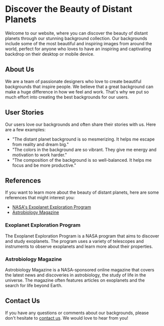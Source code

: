 <!--font:Open Sans-->

# Discover the Beauty of Distant Planets

Welcome to our website, where you can discover the beauty of distant planets through our stunning background collection. Our backgrounds include some of the most beautiful and inspiring images from around the world, perfect for anyone who loves to have an inspiring and captivating backdrop on their desktop or mobile device.

## About Us

We are a team of passionate designers who love to create beautiful backgrounds that inspire people. We believe that a great background can make a huge difference in how we feel and work. That's why we put so much effort into creating the best backgrounds for our users.

## User Stories

Our users love our backgrounds and often share their stories with us. Here are a few examples:

- "The distant planet background is so mesmerizing. It helps me escape from reality and dream big."
- "The colors in the background are so vibrant. They give me energy and motivation to work harder."
- "The composition of the background is so well-balanced. It helps me focus and be more productive."

## References

If you want to learn more about the beauty of distant planets, here are some references that might interest you:

- [NASA's Exoplanet Exploration Program](#exoplanet-exploration-program)
- [Astrobiology Magazine](#astrobiology-magazine)

### Exoplanet Exploration Program

The Exoplanet Exploration Program is a NASA program that aims to discover and study exoplanets. The program uses a variety of telescopes and instruments to observe exoplanets and learn more about their properties.

### Astrobiology Magazine

Astrobiology Magazine is a NASA-sponsored online magazine that covers the latest news and discoveries in astrobiology, the study of life in the universe. The magazine often features articles on exoplanets and the search for life beyond Earth.

## Contact Us

If you have any questions or comments about our backgrounds, please don't hesitate to [contact us](#contact-us). We would love to hear from you!

<!--

Write me content for website with wallpaper which alt text is:

"Sunrise on a distant planet"

The name/title of the page should not be 1:1 copy of the alt text but rather a real content of the website which is using this wallpaper.

- Use markdown format 
- Start with heading
- Heading should be short and concise
- The content should look like a real website 
- The website should not be about the wallpaper, wallpaper is just a related background
- Heading should be contain work "wallpaper" or "background"
- Include real sections like references, contact, user stories, etc. use things relevant to the page purpose.
- Feel free to use structure like headings, bullets, numbering, blockquotes, paragraphs, horizontal lines, etc.
- You can use formatting like bold or _italic_
- You can include UTF-8 emojis
- Links should be only #hash anchors (and you can refer to the document itself)
- Do not include images


---


# Discover the Beauty of Sunrise Wallpaper

Welcome to our website, where you can explore the beauty of sunrise on a distant planet through our stunning wallpaper. Our website offers a unique experience for anyone who loves to have a beautiful and inspiring background on their desktop or mobile device.

## About Us

We are a team of passionate designers who love to create beautiful wallpapers that inspire people. We believe that a great wallpaper can make a huge difference in how we feel and work. That's why we put so much effort into creating the best wallpapers for our users.

## Our Collection

Our collection of wallpapers includes some of the most beautiful and inspiring images from around the world. Whether you're looking for a peaceful landscape, a stunning cityscape, or an awe-inspiring natural wonder, we have something for everyone.

## User Stories

Our users love our wallpapers and often share their stories with us. Here are a few examples:

- "I love the sunrise wallpaper. It reminds me that every day is a new beginning."
- "The sunset wallpaper is so beautiful. It helps me relax after a long day at work."
- "The mountain wallpaper inspires me to keep climbing higher in life."

## References

If you want to learn more about the beauty of sunrise on distant planets, here are some references that might interest you:

- [NASA's Kepler Mission](#kepler-mission)
- [Exoplanet Exploration Program](#exoplanet-exploration-program)
- [Astrobiology Magazine](#astrobiology-magazine)

### Kepler Mission

The Kepler mission was launched by NASA in 2009 to search for Earth-sized planets orbiting other stars. The mission discovered thousands of exoplanets, including many that could potentially support life.

### Exoplanet Exploration Program

The Exoplanet Exploration Program is a NASA program that aims to discover and study exoplanets. The program uses a variety of telescopes and instruments to observe exoplanets and learn more about their properties.

### Astrobiology Magazine

Astrobiology Magazine is a NASA-sponsored online magazine that covers the latest news and discoveries in astrobiology, the study of life in the universe. The magazine often features articles on exoplanets and the search for life beyond Earth.

## Contact Us

If you have any questions or comments about our wallpapers, please don't hesitate to [contact us](#contact-us). We would love to hear from you!


---


Heading should not include word "wallpaper". The website should not be about the wallpaper itself, wallpaper is just a related background, rewrite whole content.


---


# Explore the Beauty of a Distant Planet

Welcome to our website, where you can discover the beauty of a distant planet through our stunning background. Our website offers a unique experience for anyone who loves to have an inspiring and captivating backdrop on their desktop or mobile device.

## About Us

We are a team of passionate designers who love to create beautiful backgrounds that inspire people. We believe that a great background can make a huge difference in how we feel and work. That's why we put so much effort into creating the best backgrounds for our users.

## Our Collection

Our collection of backgrounds includes some of the most beautiful and inspiring images from around the world. Whether you're looking for a peaceful landscape, a stunning cityscape, or an awe-inspiring natural wonder, we have something for everyone.

## User Stories

Our users love our backgrounds and often share their stories with us. Here are a few examples:

- "The distant planet background is so mesmerizing. It helps me escape from reality and dream big."
- "The colors in the background are so vibrant. They give me energy and motivation to work harder."
- "The composition of the background is so well-balanced. It helps me focus and be more productive."

## References

If you want to learn more about the beauty of distant planets, here are some references that might interest you:

- [NASA's Exoplanet Exploration Program](#exoplanet-exploration-program)
- [Astrobiology Magazine](#astrobiology-magazine)

### Exoplanet Exploration Program

The Exoplanet Exploration Program is a NASA program that aims to discover and study exoplanets. The program uses a variety of telescopes and instruments to observe exoplanets and learn more about their properties.

### Astrobiology Magazine

Astrobiology Magazine is a NASA-sponsored online magazine that covers the latest news and discoveries in astrobiology, the study of life in the universe. The magazine often features articles on exoplanets and the search for life beyond Earth.

## Contact Us

If you have any questions or comments about our backgrounds, please don't hesitate to [contact us](#contact-us). We would love to hear from you!


---


Heading is too long, rewrite whole content.


---


# Discover the Beauty of a Distant Planet

Welcome to our website, where you can discover the beauty of a distant planet through our stunning background. Our collection of backgrounds includes some of the most beautiful and inspiring images from around the world. Whether you're looking for a peaceful landscape, a stunning cityscape, or an awe-inspiring natural wonder, we have something for everyone.

## About Us

We are a team of passionate designers who love to create beautiful backgrounds that inspire people. We believe that a great background can make a huge difference in how we feel and work. That's why we put so much effort into creating the best backgrounds for our users.

## User Stories

Our users love our backgrounds and often share their stories with us. Here are a few examples:

- "The distant planet background is so mesmerizing. It helps me escape from reality and dream big."
- "The colors in the background are so vibrant. They give me energy and motivation to work harder."
- "The composition of the background is so well-balanced. It helps me focus and be more productive."

## References

If you want to learn more about the beauty of distant planets, here are some references that might interest you:

- [NASA's Exoplanet Exploration Program](#exoplanet-exploration-program)
- [Astrobiology Magazine](#astrobiology-magazine)

### Exoplanet Exploration Program

The Exoplanet Exploration Program is a NASA program that aims to discover and study exoplanets. The program uses a variety of telescopes and instruments to observe exoplanets and learn more about their properties.

### Astrobiology Magazine

Astrobiology Magazine is a NASA-sponsored online magazine that covers the latest news and discoveries in astrobiology, the study of life in the universe. The magazine often features articles on exoplanets and the search for life beyond Earth.

## Contact Us

If you have any questions or comments about our backgrounds, please don't hesitate to [contact us](#contact-us). We would love to hear from you!


---


Heading is too long, rewrite whole content.


---


# Discover the Beauty of Distant Planets

Welcome to our website, where you can discover the beauty of distant planets through our stunning background collection. Our backgrounds include some of the most beautiful and inspiring images from around the world, perfect for anyone who loves to have an inspiring and captivating backdrop on their desktop or mobile device.

## About Us

We are a team of passionate designers who love to create beautiful backgrounds that inspire people. We believe that a great background can make a huge difference in how we feel and work. That's why we put so much effort into creating the best backgrounds for our users.

## User Stories

Our users love our backgrounds and often share their stories with us. Here are a few examples:

- "The distant planet background is so mesmerizing. It helps me escape from reality and dream big."
- "The colors in the background are so vibrant. They give me energy and motivation to work harder."
- "The composition of the background is so well-balanced. It helps me focus and be more productive."

## References

If you want to learn more about the beauty of distant planets, here are some references that might interest you:

- [NASA's Exoplanet Exploration Program](#exoplanet-exploration-program)
- [Astrobiology Magazine](#astrobiology-magazine)

### Exoplanet Exploration Program

The Exoplanet Exploration Program is a NASA program that aims to discover and study exoplanets. The program uses a variety of telescopes and instruments to observe exoplanets and learn more about their properties.

### Astrobiology Magazine

Astrobiology Magazine is a NASA-sponsored online magazine that covers the latest news and discoveries in astrobiology, the study of life in the universe. The magazine often features articles on exoplanets and the search for life beyond Earth.

## Contact Us

If you have any questions or comments about our backgrounds, please don't hesitate to [contact us](#contact-us). We would love to hear from you!


---


Write me a Google font which is best fitting for the website.

Pick from the list:
- Exo 2
- Open Sans
- Inter
- Futura
- Poppins
- Roboto
- Alegreya
- Lato
- Raleway
- Great Vibes
- Lobster
- Montserrat
- Playfair Display
- IBM Plex Sans
- Dancing Script
- Barlow Condensed
- Orbitron


Write just the font name nothing else.


---


Open Sans

-->
